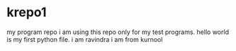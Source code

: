 # krepo1
my program repo
i am using this repo only for my test programs.
hello world is my first python file.
i am ravindra 
i am from kurnool
